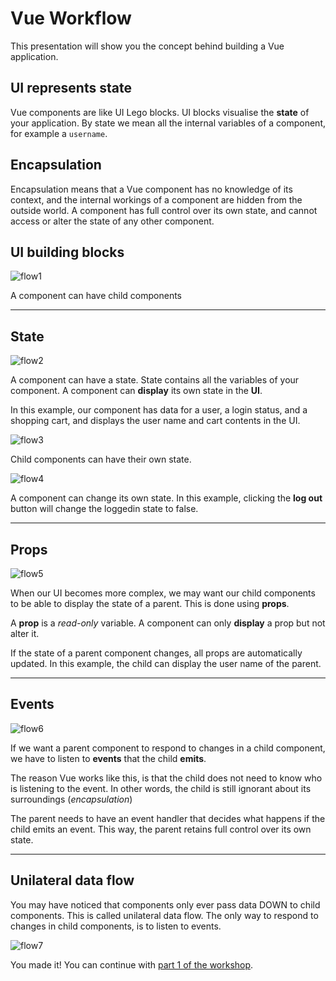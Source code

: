 # Vue Workflow

This presentation will show you the concept behind building a Vue application.

## UI represents state

Vue components are like UI Lego blocks. UI blocks visualise the **state** of your application. By state we mean all the internal variables of a component, for example a `username`.

## Encapsulation

Encapsulation means that a Vue component has no knowledge of its context, and the internal workings of a component are hidden from the outside world. A component has full control over its own state, and cannot access or alter the state of any other component.

## UI building blocks

![flow1](flow1.png)

A component can have child components

---

## State

![flow2](flow2.png)

A component can have a state. State contains all the variables of your component. A component can **display** its own state in the **UI**.

In this example, our component has data for a user, a login status, and a shopping cart, and displays the user name and cart contents in the UI.

![flow3](flow3.png)

Child components can have their own state.

![flow4](flow4.png)

A component can change its own state. In this example, clicking the **log out** button will change the loggedin state to false.

---
## Props

![flow5](flow5.png)

When our UI becomes more complex, we may want our child components to be able to display the state of a parent. This is done using **props**. 

A **prop** is a *read-only* variable. A component can only **display** a prop but not alter it.

If the state of a parent component changes, all props are automatically updated. In this example, the child can display the user name of the parent.

---
## Events

![flow6](flow6.png)

If we want a parent component to respond to changes in a child component, we have to listen to **events** that the child **emits**. 

The reason Vue works like this, is that the child does not need to know who is listening to the event. In other words, the child is still ignorant about its surroundings (*encapsulation*)

The parent needs to have an event handler that decides what happens if the child emits an event. This way, the parent retains full control over its own state.

---

## Unilateral data flow

You may have noticed that components only ever pass data DOWN to child components. This is called unilateral data flow. The only way to respond to changes in child components, is to listen to events.

![flow7](flow7.png)

You made it! You can continue with [part 1 of the workshop](../README.md).